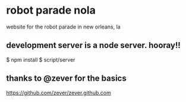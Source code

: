 # robot parade nola
website for the robot parade in new orleans, la

## development server is a node server. hooray!!

  $ npm install
  $ script/server

## thanks to @zever for the basics

 https://github.com/zever/zever.github.com

